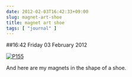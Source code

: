 ```yaml
---
date: 2012-02-03T16:42:33+09:00
slug: magnet-art-shoe
title: magnet art shoe
tags: [ "journal" ]
---
```


##16:42 Friday 03 February 2012

[![P155](https://getfile5.posterous.com/getfile/files.posterous.com/thunderrabbit/CejdayJHBbyFGtwcDpFJFFCIEIbHuiggkdairwzIruGGHaDxaAbzCkEDHfjI/p155.jpg.scaled500.jpg)](https://getfile9.posterous.com/getfile/files.posterous.com/thunderrabbit/CejdayJHBbyFGtwcDpFJFFCIEIbHuiggkdairwzIruGGHaDxaAbzCkEDHfjI/p155.jpg.scaled1000.jpg)

And here are my magnets in the shape of a shoe.

